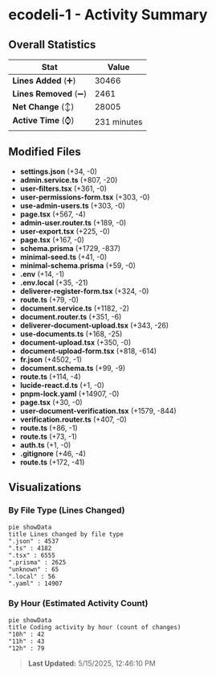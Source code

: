 # ecodeli-1 - Activity Summary 

## Overall Statistics

| Stat                   | Value                                                             |
| ---------------------- | ----------------------------------------------------------------- |
| **Lines Added** (➕)   | 30466                                          |
| **Lines Removed** (➖) | 2461                                        |
| **Net Change** (↕)    | 28005                |
| **Active Time** (⌚)   | 231 minutes |


## Modified Files
- **settings.json** (+34, -0)
- **admin.service.ts** (+807, -20)
- **user-filters.tsx** (+361, -0)
- **user-permissions-form.tsx** (+303, -0)
- **use-admin-users.ts** (+303, -0)
- **page.tsx** (+567, -4)
- **admin-user.router.ts** (+189, -0)
- **user-export.tsx** (+225, -0)
- **page.tsx** (+167, -0)
- **schema.prisma** (+1729, -837)
- **minimal-seed.ts** (+41, -0)
- **minimal-schema.prisma** (+59, -0)
- **.env** (+14, -1)
- **.env.local** (+35, -21)
- **deliverer-register-form.tsx** (+324, -0)
- **route.ts** (+79, -0)
- **document.service.ts** (+1182, -2)
- **document.router.ts** (+351, -6)
- **deliverer-document-upload.tsx** (+343, -26)
- **use-documents.ts** (+168, -25)
- **document-upload.tsx** (+350, -0)
- **document-upload-form.tsx** (+818, -614)
- **fr.json** (+4502, -1)
- **document.schema.ts** (+99, -9)
- **route.ts** (+114, -4)
- **lucide-react.d.ts** (+1, -0)
- **pnpm-lock.yaml** (+14907, -0)
- **page.tsx** (+30, -0)
- **user-document-verification.tsx** (+1579, -844)
- **verification.router.ts** (+407, -0)
- **route.ts** (+86, -1)
- **route.ts** (+73, -1)
- **auth.ts** (+1, -0)
- **.gitignore** (+46, -4)
- **route.ts** (+172, -41)

## Visualizations

### By File Type (Lines Changed)

```mermaid
pie showData
title Lines changed by file type
".json" : 4537
".ts" : 4182
".tsx" : 6555
".prisma" : 2625
"unknown" : 65
".local" : 56
".yaml" : 14907
```

### By Hour (Estimated Activity Count)

```mermaid
pie showData
title Coding activity by hour (count of changes)
"10h" : 42
"11h" : 43
"12h" : 79
```


> **Last Updated:** 5/15/2025, 12:46:10 PM